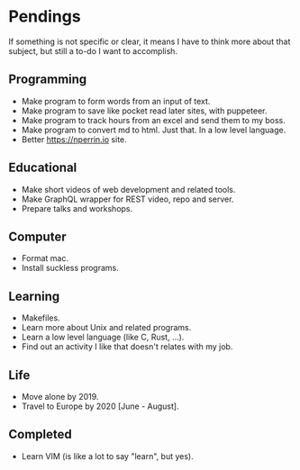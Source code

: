 # Pendings

If something is not specific or clear, it means I have to think more about that subject, but still a to-do I want to accomplish.

## Programming

* Make program to form words from an input of text.
* Make program to save like pocket read later sites, with puppeteer.
* Make program to track hours from an excel and send them to my boss.
* Make program to convert md to html. Just that. In a low level language.  
* Better https://nperrin.io site.

## Educational

* Make short videos of web development and related tools.
* Make GraphQL wrapper for REST video, repo and server.
* Prepare talks and workshops.

## Computer

* Format mac.
* Install suckless programs.

## Learning

* Makefiles.
* Learn more about Unix and related programs.
* Learn a low level language (like C, Rust, ...).
* Find out an activity I like that doesn't relates with my job.

## Life

* Move alone by 2019.
* Travel to Europe by 2020 [June - August].

## Completed

* Learn VIM (is like a lot to say "learn", but yes).

